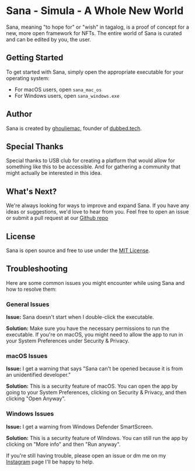 # Sana - Simula - A Whole New World

Sana, meaning "to hope for" or "wish" in tagalog, is a proof of concept for a new, more open framework for NFTs. The entire world of Sana is curated and can be edited by you, the user.

## Getting Started

To get started with Sana, simply open the appropriate executable for your operating system:

- For macOS users, open `sana_mac_os`
- For Windows users, open `sana_windows.exe`

## Author

Sana is created by [ghouliemac](https://www.instagram.com/ghouliemac), founder of [dubbed.tech](https://dubbed.tech).

## Special Thanks

Special thanks to USB club for creating a platform that would allow for something like this to be accessible. And for gathering a community that might actually be interested in this idea.

## What's Next?

We're always looking for ways to improve and expand Sana. If you have any ideas or suggestions, we'd love to hear from you. Feel free to open an issue or submit a pull request at our [Github repo](https://github.com/atemena/sana-usb-club)

## License

Sana is open source and free to use under the [MIT License](LICENSE).

## Troubleshooting

Here are some common issues you might encounter while using Sana and how to resolve them:

### General Issues

**Issue:** Sana doesn't start when I double-click the executable.

**Solution:** Make sure you have the necessary permissions to run the executable. If you're on macOS, you might need to allow the app to run in your System Preferences under Security & Privacy.

### macOS Issues

**Issue:** I get a warning that says "Sana can't be opened because it is from an unidentified developer."

**Solution:** This is a security feature of macOS. You can open the app by going to your System Preferences, clicking on Security & Privacy, and then clicking "Open Anyway".

### Windows Issues

**Issue:** I get a warning from Windows Defender SmartScreen.

**Solution:** This is a security feature of Windows. You can still run the app by clicking on "More info" and then "Run anyway".

If you're still having trouble, please open an issue or dm me on my [Instagram](https://www.instagram.com/ghouliemac) page I'll be happy to help.
